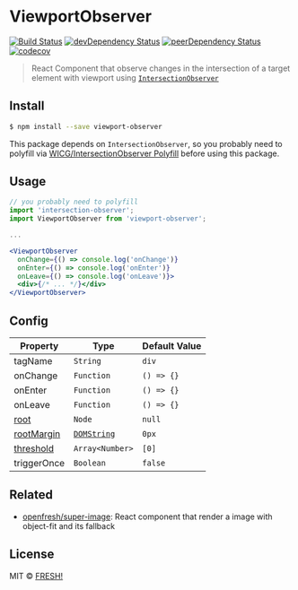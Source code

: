 # ViewportObserver

[![Build Status](https://travis-ci.org/openfresh/viewport-observer.svg?branch=master)](https://travis-ci.org/openfresh/viewport-observer)
[![devDependency Status](https://david-dm.org/openfresh/viewport-observer/dev-status.svg)](https://david-dm.org/openfresh/viewport-observer?type=dev)
[![peerDependency Status](https://david-dm.org/openfresh/viewport-observer/peer-status.svg)](https://david-dm.org/openfresh/viewport-observer?type=peer)
[![codecov](https://codecov.io/gh/openfresh/viewport-observer/branch/master/graph/badge.svg)](https://codecov.io/gh/openfresh/viewport-observer)

> React Component that observe changes in the intersection of a target element with viewport using [`IntersectionObserver`](https://wicg.github.io/IntersectionObserver/)

## Install

```bash
$ npm install --save viewport-observer
```

This package depends on `IntersectionObserver`, so you probably need to polyfill via [WICG/IntersectionObserver Polyfill](https://github.com/WICG/IntersectionObserver/tree/gh-pages/polyfill) before using this package.

## Usage

```jsx
// you probably need to polyfill
import 'intersection-observer';
import ViewportObserver from 'viewport-observer';

...

<ViewportObserver
  onChange={() => console.log('onChange')}
  onEnter={() => console.log('onEnter')}
  onLeave={() => console.log('onLeave')}>
  <div>{/* ... */}</div>
</ViewportObserver>
```

## Config

|  Property   | Type       | Default Value |
| ----------- | ---------- | ------------- |
| tagName | `String` | `div` |
| onChange | `Function` | `() => {}` |
| onEnter | `Function` | `() => {}` |
| onLeave | `Function` | `() => {}` |
| [root](https://wicg.github.io/IntersectionObserver/#dom-intersectionobserver-root) | `Node` | `null` |
| [rootMargin](https://wicg.github.io/IntersectionObserver/#dom-intersectionobserverinit-rootmargin) | [`DOMString`](https://heycam.github.io/webidl/#idl-DOMString) | `0px` |
| [threshold](https://wicg.github.io/IntersectionObserver/#dom-intersectionobserverinit-threshold)  | `Array<Number>` | `[0]` |
| triggerOnce | `Boolean` | `false` |

## Related

- [openfresh/super-image](https://github.com/openfresh/super-image): React component that render a image with object-fit and its fallback

## License

MIT © [FRESH!](https://github.com/openfresh)
